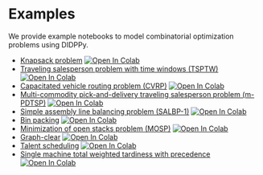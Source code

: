 # Examples

We provide example notebooks to model combinatorial optimization problems using DIDPPy.

- [Knapsack problem](./knapsack.ipynb) [![Open In Colab](https://colab.research.google.com/assets/colab-badge.svg)](https://colab.research.google.com/github/domain-independent-dp/didp-rs/blob/main/didppy/examples/knapsack.ipynb)
- [Traveling salesperson problem with time windows (TSPTW)](./tsptw.ipynb) [![Open In Colab](https://colab.research.google.com/assets/colab-badge.svg)](https://colab.research.google.com/github/domain-independent-dp/didp-rs/blob/main/didppy/examples/tsptw.ipynb)
- [Capacitated vehicle routing problem (CVRP)](./cvrp.ipynb) [![Open In Colab](https://colab.research.google.com/assets/colab-badge.svg)](https://colab.research.google.com/github/domain-independent-dp/didp-rs/blob/main/didppy/examples/cvrp.ipynb)
- [Multi-commodity pick-and-delivery traveling salesperson problem (m-PDTSP)](./m-pdtsp.ipynb) [![Open In Colab](https://colab.research.google.com/assets/colab-badge.svg)](https://colab.research.google.com/github/domain-independent-dp/didp-rs/blob/main/didppy/examples/m-pdtsp.ipynb)
- [Simple assembly line balancing problem (SALBP-1)](./salbp-1.ipynb) [![Open In Colab](https://colab.research.google.com/assets/colab-badge.svg)](https://colab.research.google.com/github/domain-independent-dp/didp-rs/blob/main/didppy/examples/salbp-1.ipynb)
- [Bin packing](./bin-packing.ipynb) [![Open In Colab](https://colab.research.google.com/assets/colab-badge.svg)](https://colab.research.google.com/github/domain-independent-dp/didp-rs/blob/main/didppy/examples/bin-packing.ipynb)
- [Minimization of open stacks problem (MOSP)](./mosp.ipynb) [![Open In Colab](https://colab.research.google.com/assets/colab-badge.svg)](https://colab.research.google.com/github/domain-independent-dp/didp-rs/blob/main/didppy/examples/mosp.ipynb)
- [Graph-clear](./graph-clear.ipynb) [![Open In Colab](https://colab.research.google.com/assets/colab-badge.svg)](https://colab.research.google.com/github/domain-independent-dp/didp-rs/blob/main/didppy/examples/graph-clear.ipynb)
- [Talent scheduling](./talent-scheduling.ipynb) [![Open In Colab](https://colab.research.google.com/assets/colab-badge.svg)](https://colab.research.google.com/github/domain-independent-dp/didp-rs/blob/main/didppy/examples/talent-scheduling.ipynb)
- [Single machine total weighted tardiness with precedence](./single-machine.ipynb) [![Open In Colab](https://colab.research.google.com/assets/colab-badge.svg)](https://colab.research.google.com/github/domain-independent-dp/didp-rs/blob/main/didppy/examples/single-machine.ipynb)